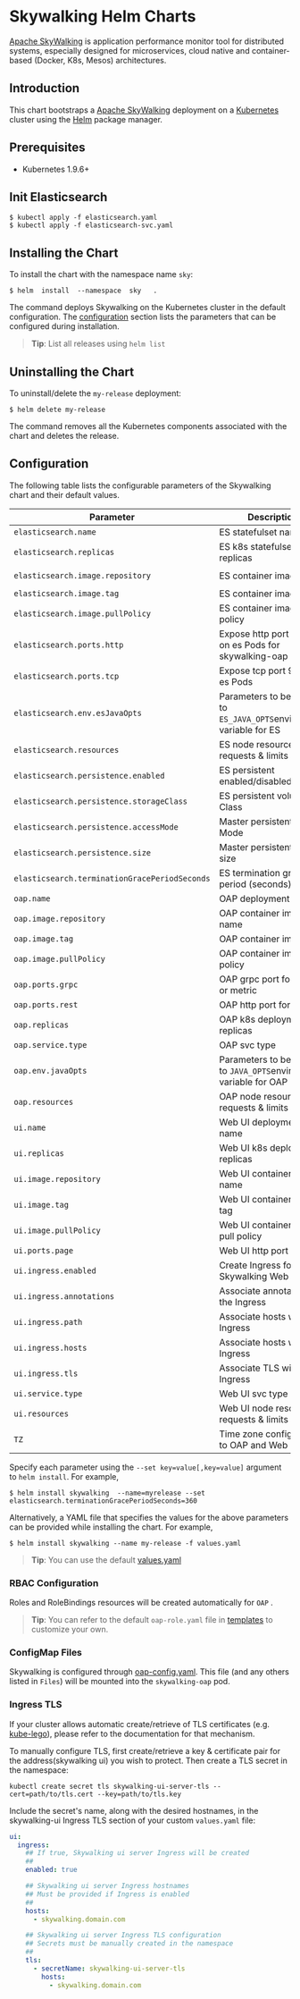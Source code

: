 # Skywalking Helm Charts

[Apache SkyWalking](https://skywalking.apache.org/) is application performance monitor tool for distributed systems, especially designed for microservices, cloud native and container-based (Docker, K8s, Mesos) architectures.

## Introduction

This chart bootstraps a [Apache SkyWalking](https://skywalking.apache.org/) deployment on a [Kubernetes](http://kubernetes.io) cluster using the [Helm](https://helm.sh) package manager.

## Prerequisites

- Kubernetes 1.9.6+ 

## Init Elasticsearch

```console
$ kubectl apply -f elasticsearch.yaml
$ kubectl apply -f elasticsearch-svc.yaml
```

## Installing the Chart

To install the chart with the namespace name `sky`:

```console
$ helm  install  --namespace  sky   .
```

The command deploys Skywalking on the Kubernetes cluster in the default configuration. The [configuration](#configuration) section lists the parameters that can be configured during installation.

> **Tip**: List all releases using `helm list`

## Uninstalling the Chart

To uninstall/delete the `my-release` deployment:

```console
$ helm delete my-release
```

The command removes all the Kubernetes components associated with the chart and deletes the release.

## Configuration

The following table lists the configurable parameters of the Skywalking chart and their default values.

Parameter | Description | Default
--------- | ----------- | -------
`elasticsearch.name` | ES statefulset name | `skywalking-elasticsearch` 
 `elasticsearch.replicas`                      | ES k8s statefulset replicas | `3` 
`elasticsearch.image.repository` | ES container image name | `docker.elastic.co/elasticsearch/elasticsearch-oss` 
`elasticsearch.image.tag` | ES container image tag | `6.3.2` 
`elasticsearch.image.pullPolicy` | ES container image pull policy | `IfNotPresent`
`elasticsearch.ports.http` | Expose http port 9200 on es Pods for skywalking-oap | `9200` 
`elasticsearch.ports.tcp` | Expose tcp port 9300 on es Pods | `9300` 
`elasticsearch.env.esJavaOpts` | Parameters to be added to `ES_JAVA_OPTS`environment variable for ES | `"-Xms4g -Xmx4g"` 
`elasticsearch.resources` | ES node resources requests & limits | `requests.memory=8Gi，limits.memory=16Gi - cpu limit must be an integer` 
`elasticsearch.persistence.enabled` | ES persistent enabled/disabled | `true` 
`elasticsearch.persistence.storageClass` | ES persistent volume Class | `fast` 
`elasticsearch.persistence.accessMode` | Master persistent Access Mode | `ReadWriteOnce` 
 `elasticsearch.persistence.size`              | Master persistent Access size | `30Gi` 
`elasticsearch.terminationGracePeriodSeconds` | ES termination grace period (seconds) | `300` 
`oap.name` | OAP deployment name | `skywalking-oap` 
`oap.image.repository` | OAP container image name | `apache/skywalking-oap-server` 
`oap.image.tag` | OAP container image tag | `6.0.0-GA` 
`oap.image.pullPolicy` | OAP container image pull policy | `IfNotPresent` 
`oap.ports.grpc` | OAP grpc port for tracing or metric | `11800` 
`oap.ports.rest` | OAP http port for Web UI | `12800` 
`oap.replicas` | OAP k8s deployment replicas | `3` 
`oap.service.type` | OAP svc type | `ClusterIP` 
`oap.env.javaOpts` | Parameters to be added to `JAVA_OPTS`environment variable for OAP | `-Xms256M -Xmx512M` 
`oap.resources` | OAP node resources requests & limits | `requests.memory=1Gi，limits.memory=2Gi - cpu limit must be an integer` 
`ui.name` | Web UI deployment name | `skywalking-ui` 
`ui.replicas` | Web UI k8s deployment replicas | `1` 
`ui.image.repository` | Web UI container image name | `apache/skywalking-ui` 
`ui.image.tag` | Web UI container image tag | `6.0.0-GA` 
 `ui.image.pullPolicy`                         | Web UI container image pull policy | `IfNotPresent` 
`ui.ports.page` | Web UI http port | `8080` 
`ui.ingress.enabled` | Create Ingress for Skywalking Web UI | `false` 
`ui.ingress.annotations` | Associate annotations to the Ingress | `{}`
`ui.ingress.path` | Associate hosts with the Ingress | `/` 
`ui.ingress.hosts` | Associate hosts with the Ingress | `[]` 
`ui.ingress.tls` | Associate TLS with the Ingress | `[]` 
 `ui.service.type`                             | Web UI svc type | `NodePort` 
 `ui.resources`                  | Web UI node resources requests & limits | `requests.memory=8Gi，limits.memory=16Gi - cpu limit must be an integer` 
 `TZ` | Time zone configuration to OAP and Web UI | `UTC+0` 

Specify each parameter using the `--set key=value[,key=value]` argument to `helm install`. For example,

```console
$ helm install skywalking  --name=myrelease --set elasticsearch.terminationGracePeriodSeconds=360
```

Alternatively, a YAML file that specifies the values for the above parameters can be provided while installing the chart. For example,

```console
$ helm install skywalking --name my-release -f values.yaml
```

> **Tip**: You can use the default [values.yaml](values.yaml)

### RBAC Configuration
Roles and RoleBindings resources will be created automatically for `OAP` .

> **Tip**: You can refer to the default `oap-role.yaml` file in [templates](templates/) to customize your own.

### ConfigMap Files
Skywalking is configured through [oap-config.yaml](oap-config.yaml). This file (and any others listed in `Files`) will be mounted into the `skywalking-oap` pod.

### Ingress TLS
If your cluster allows automatic create/retrieve of TLS certificates (e.g. [kube-lego](https://github.com/jetstack/kube-lego)), please refer to the documentation for that mechanism.

To manually configure TLS, first create/retrieve a key & certificate pair for the address(skywalking ui) you wish to protect. Then create a TLS secret in the namespace:

```console
kubectl create secret tls skywalking-ui-server-tls --cert=path/to/tls.cert --key=path/to/tls.key
```

Include the secret's name, along with the desired hostnames, in the skywalking-ui Ingress TLS section of your custom `values.yaml` file:

```yaml
ui:
  ingress:
    ## If true, Skywalking ui server Ingress will be created
    ##
    enabled: true

    ## Skywalking ui server Ingress hostnames
    ## Must be provided if Ingress is enabled
    ##
    hosts:
      - skywalking.domain.com

    ## Skywalking ui server Ingress TLS configuration
    ## Secrets must be manually created in the namespace
    ##
    tls:
      - secretName: skywalking-ui-server-tls
        hosts:
          - skywalking.domain.com
```
